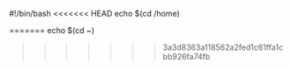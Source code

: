 #!/bin/bash
<<<<<<< HEAD
echo $(cd /home)

=======
echo $(cd ~)
>>>>>>> 3a3d8363a118562a2fed1c61ffa1cbb926fa74fb
